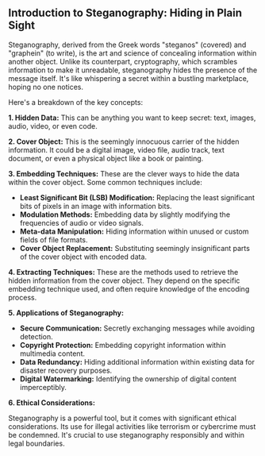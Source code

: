 ## Introduction to Steganography: Hiding in Plain Sight

Steganography, derived from the Greek words "steganos" (covered) and "graphein" (to write), is the art and science of concealing information within another object. Unlike its counterpart, cryptography, which scrambles information to make it unreadable, steganography hides the presence of the message itself. It's like whispering a secret within a bustling marketplace, hoping no one notices.

Here's a breakdown of the key concepts:

**1. Hidden Data:** This can be anything you want to keep secret: text, images, audio, video, or even code.

**2. Cover Object:** This is the seemingly innocuous carrier of the hidden information. It could be a digital image, video file, audio track, text document, or even a physical object like a book or painting.

**3. Embedding Techniques:** These are the clever ways to hide the data within the cover object. Some common techniques include:

* **Least Significant Bit (LSB) Modification:** Replacing the least significant bits of pixels in an image with information bits.
* **Modulation Methods:** Embedding data by slightly modifying the frequencies of audio or video signals.
* **Meta-data Manipulation:** Hiding information within unused or custom fields of file formats.
* **Cover Object Replacement:** Substituting seemingly insignificant parts of the cover object with encoded data.

**4. Extracting Techniques:** These are the methods used to retrieve the hidden information from the cover object. They depend on the specific embedding technique used, and often require knowledge of the encoding process.

**5. Applications of Steganography:**

* **Secure Communication:** Secretly exchanging messages while avoiding detection.
* **Copyright Protection:** Embedding copyright information within multimedia content.
* **Data Redundancy:** Hiding additional information within existing data for disaster recovery purposes.
* **Digital Watermarking:** Identifying the ownership of digital content imperceptibly.

**6. Ethical Considerations:**

Steganography is a powerful tool, but it comes with significant ethical considerations. Its use for illegal activities like terrorism or cybercrime must be condemned. It's crucial to use steganography responsibly and within legal boundaries.




